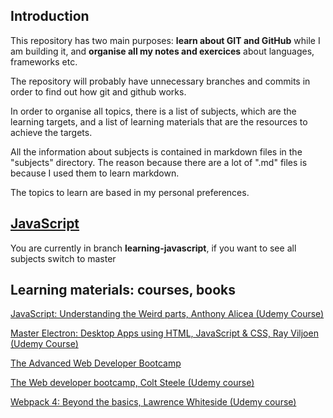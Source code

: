 ## Introduction

This repository has two main purposes: **learn about GIT and GitHub** while I am building it, and **organise all my notes and exercices** about languages, frameworks etc.

The repository will probably have unnecessary branches and commits in order to find out how git and github works.

In order to organise all topics, there is a list of subjects, which are the learning targets, and a list of learning materials that are the resources to achieve the targets.

All the information about subjects is contained in markdown files in the "subjects" directory. The reason because there are a lot of ".md" files is because I used them to learn markdown.

The topics to learn are based in my personal preferences.

## [JavaScript](subjects/javascript.md)

You are currently in branch **learning-javascript**, if you want to see all subjects switch to master

## Learning materials: courses, books <!--Future: If a new material is included use the MD template to include it-->

[JavaScript: Understanding the Weird parts, Anthony Alicea (Udemy Course)](javascript-understanding-the-weird-parts/jutwp.md)

[Master Electron: Desktop Apps using HTML, JavaScript & CSS, Ray Viljoen (Udemy Course) ](master_electron_desktop_apps_using_html_javascript_and_css/medauhjac.md)

[The Advanced Web Developer Bootcamp](the-advanced-web-developer-bootcamp/tawdb.md)

[The Web developer bootcamp, Colt Steele (Udemy course)](the-web-developer-bootcamp/twdb.md)

[Webpack 4: Beyond the basics, Lawrence Whiteside (Udemy course)](webpack4_beyond_the_basics/wbtb.md)
